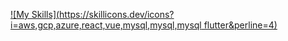 [![My Skills](https://skillicons.dev/icons?i=aws,gcp,azure,react,vue,mysql,mysql,mysql flutter&perline=4)](https://skillicons.dev)
